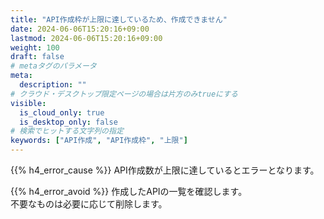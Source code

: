 ```yaml
---
title: "API作成枠が上限に達しているため、作成できません"
date: 2024-06-06T15:20:16+09:00
lastmod: 2024-06-06T15:20:16+09:00
weight: 100
draft: false
# metaタグのパラメータ
meta:
  description: ""
# クラウド・デスクトップ限定ページの場合は片方のみtrueにする
visible:
  is_cloud_only: true
  is_desktop_only: false
# 検索でヒットする文字列の指定
keywords: ["API作成", "API作成枠", "上限"]
---
```


{{% h4_error_cause %}}
API作成数が上限に達しているとエラーとなります。  

{{% h4_error_avoid %}}
作成したAPIの一覧を確認します。  
不要なものは必要に応じて削除します。  
